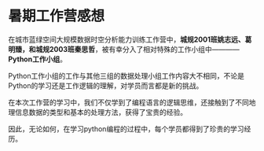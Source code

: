 # 暑期工作营感想

在城市蓝绿空间大规模数据时空分析能力训练工作营中，**城规2001班姚志远、葛明臻，和城规2003班秦思哲**，被有幸分入了相对特殊的工作小组中————**Python工作小组**。

Python工作小组的工作与其他三组的数据处理小组工作内容大不相同，不论是Python的学习还是工作逻辑的理解，对学员而言都是新的挑战。

在本次工作营的学习中，我们不仅学到了编程语言的逻辑思维，还接触到了不同地理信息数据的类型和基本的处理方法，获得了宝贵的经验。

因此，无论如何，在学习python编程的过程中，每个学员都得到了珍贵的学习经历。
